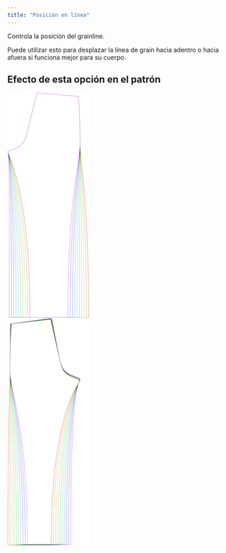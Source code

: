 ```yaml
---
title: "Posición en línea"
---
```


Controla la posición del grainline.

Puede utilizar esto para desplazar la línea de grain hacia adentro o hacia afuera si funciona mejor para su cuerpo.

## Efecto de esta opción en el patrón

![Esta imagen muestra el efecto de esta opción superponiendo varias variantes que tienen un valor diferente para esta opción](titan_grainlineposition_sample.svg "Efecto de esta opción en el patrón")
